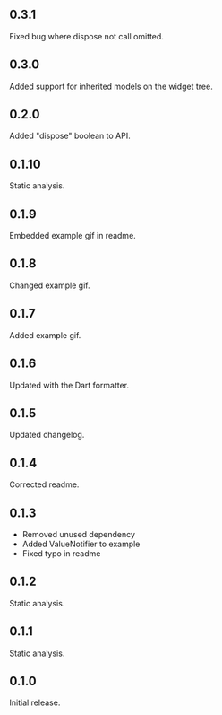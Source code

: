 ## 0.3.1
Fixed bug where dispose not call omitted.

## 0.3.0
Added support for inherited models on the widget tree.

## 0.2.0
Added "dispose" boolean to API.

## 0.1.10
Static analysis.

## 0.1.9
Embedded example gif in readme.

## 0.1.8
Changed example gif.

## 0.1.7
Added example gif.

## 0.1.6
Updated with the Dart formatter.

## 0.1.5
Updated changelog.

## 0.1.4
Corrected readme.

## 0.1.3
- Removed unused dependency
- Added ValueNotifier to example
- Fixed typo in readme

## 0.1.2
Static analysis.

## 0.1.1
Static analysis.

## 0.1.0
Initial release.
